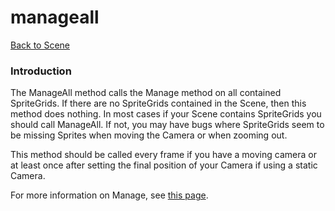 # manageall

[Back to Scene](../../../../frb/docs/index.php)

### Introduction

The ManageAll method calls the Manage method on all contained SpriteGrids. If there are no SpriteGrids contained in the Scene, then this method does nothing. In most cases if your Scene contains SpriteGrids you should call ManageAll. If not, you may have bugs where SpriteGrids seem to be missing Sprites when moving the Camera or when zooming out.

This method should be called every frame if you have a moving camera or at least once after setting the final position of your Camera if using a static Camera.

For more information on Manage, see [this page](../../../../frb/docs/index.php).
